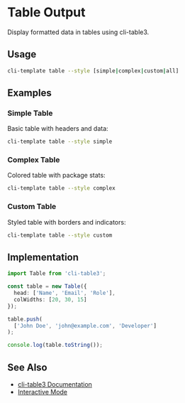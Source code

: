 # Table Output

Display formatted data in tables using cli-table3.

## Usage

```bash
cli-template table --style [simple|complex|custom|all]
```

## Examples

### Simple Table
Basic table with headers and data:
```bash
cli-template table --style simple
```

### Complex Table
Colored table with package stats:
```bash
cli-template table --style complex
```

### Custom Table
Styled table with borders and indicators:
```bash
cli-template table --style custom
```

## Implementation

```typescript
import Table from 'cli-table3';

const table = new Table({
  head: ['Name', 'Email', 'Role'],
  colWidths: [20, 30, 15]
});

table.push(
  ['John Doe', 'john@example.com', 'Developer']
);

console.log(table.toString());
```

## See Also
- [cli-table3 Documentation](https://github.com/cli-table/cli-table3)
- [Interactive Mode](/guide/interactive-mode)
